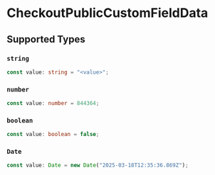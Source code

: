 # CheckoutPublicCustomFieldData


## Supported Types

### `string`

```typescript
const value: string = "<value>";
```

### `number`

```typescript
const value: number = 844364;
```

### `boolean`

```typescript
const value: boolean = false;
```

### `Date`

```typescript
const value: Date = new Date("2025-03-18T12:35:36.869Z");
```

